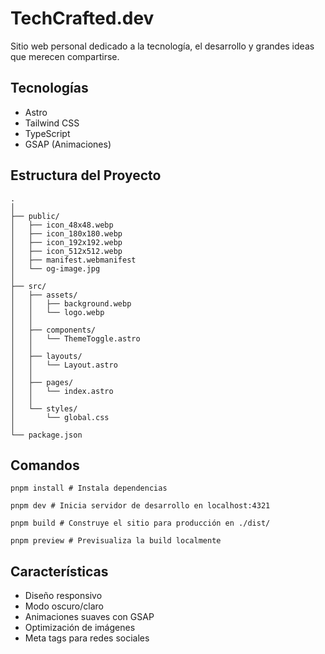 # TechCrafted.dev

Sitio web personal dedicado a la tecnología, el desarrollo y grandes ideas que merecen compartirse.

## Tecnologías

- Astro
- Tailwind CSS
- TypeScript
- GSAP (Animaciones)

## Estructura del Proyecto

```text
.
│
├── public/
│   ├── icon_48x48.webp
│   ├── icon_180x180.webp
│   ├── icon_192x192.webp
│   ├── icon_512x512.webp
│   ├── manifest.webmanifest
│   └── og-image.jpg
│
├── src/
│   ├── assets/
│   │   ├── background.webp
│   │   └── logo.webp
│   │
│   ├── components/
│   │   └── ThemeToggle.astro
│   │
│   ├── layouts/
│   │   └── Layout.astro
│   │
│   ├── pages/
│   │   └── index.astro
│   │
│   └── styles/
│       └── global.css
│
└── package.json
```

## Comandos
```shell
pnpm install # Instala dependencias
```
```shell
pnpm dev # Inicia servidor de desarrollo en localhost:4321
```
```shell
pnpm build # Construye el sitio para producción en ./dist/
```
```shell
pnpm preview # Previsualiza la build localmente
```

## Características
- Diseño responsivo
- Modo oscuro/claro
- Animaciones suaves con GSAP
- Optimización de imágenes
- Meta tags para redes sociales